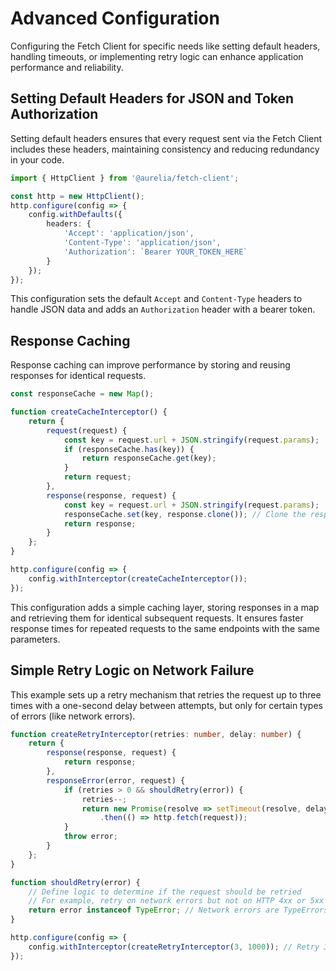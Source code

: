 # Advanced Configuration

Configuring the Fetch Client for specific needs like setting default headers, handling timeouts, or implementing retry logic can enhance application performance and reliability.

## Setting Default Headers for JSON and Token Authorization

Setting default headers ensures that every request sent via the Fetch Client includes these headers, maintaining consistency and reducing redundancy in your code.

```typescript
import { HttpClient } from '@aurelia/fetch-client';

const http = new HttpClient();
http.configure(config => {
    config.withDefaults({
        headers: {
            'Accept': 'application/json',
            'Content-Type': 'application/json',
            'Authorization': `Bearer YOUR_TOKEN_HERE`
        }
    });
});
```

This configuration sets the default `Accept` and `Content-Type` headers to handle JSON data and adds an `Authorization` header with a bearer token.

## Response Caching

Response caching can improve performance by storing and reusing responses for identical requests.

```typescript
const responseCache = new Map();

function createCacheInterceptor() {
    return {
        request(request) {
            const key = request.url + JSON.stringify(request.params);
            if (responseCache.has(key)) {
                return responseCache.get(key);
            }
            return request;
        },
        response(response, request) {
            const key = request.url + JSON.stringify(request.params);
            responseCache.set(key, response.clone()); // Clone the response for caching
            return response;
        }
    };
}

http.configure(config => {
    config.withInterceptor(createCacheInterceptor());
});
```

This configuration adds a simple caching layer, storing responses in a map and retrieving them for identical subsequent requests. It ensures faster response times for repeated requests to the same endpoints with the same parameters.

## Simple Retry Logic on Network Failure

This example sets up a retry mechanism that retries the request up to three times with a one-second delay between attempts, but only for certain types of errors (like network errors).

```typescript
function createRetryInterceptor(retries: number, delay: number) {
    return {
        response(response, request) {
            return response;
        },
        responseError(error, request) {
            if (retries > 0 && shouldRetry(error)) {
                retries--;
                return new Promise(resolve => setTimeout(resolve, delay))
                    .then(() => http.fetch(request));
            }
            throw error;
        }
    };
}

function shouldRetry(error) {
    // Define logic to determine if the request should be retried
    // For example, retry on network errors but not on HTTP 4xx or 5xx errors
    return error instanceof TypeError; // Network errors are TypeErrors in fetch
}

http.configure(config => {
    config.withInterceptor(createRetryInterceptor(3, 1000)); // Retry 3 times, 1-second delay
});
```
